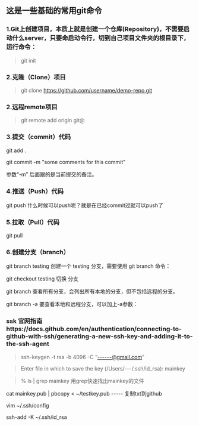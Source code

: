 ## 这是一些基础的常用git命令
### 1.Git上创建项目，本质上就是创建一个仓库(Repository)，不需要启动什么server，只要命启动令行，切到自己项目文件夹的根目录下，运行命令：

>git init

### 2.克隆（Clone）项目
>git clone https://github.com/username/demo-repo.git
### 2.远程remote项目
>git remote add origin git@

### 3.提交（commit）代码
git add .

git commit -m "some comments for this commit"

参数“-m” 后面跟的是当前提交的备注。

### 4.推送（Push）代码
git push
什么时候可以push呢？就是在已经commit过就可以push了

### 5.拉取（Pull）代码
git pull

### 6.创建分支（branch）
git branch testing      创建一个 testing 分支，需要使用 git branch 命令：

git checkout testing    切换 分支

git branch              查看所有分支，会列出所有本地的分支，但不包括远程的分支。

git branch -a           要查看本地和远程分支，可以加上-a参数：

### ssk  官网指南https://docs.github.com/en/authentication/connecting-to-github-with-ssh/generating-a-new-ssh-key-and-adding-it-to-the-ssh-agent
>ssh-keygen -t rsa -b 4096 -C “------@gmail.com”

>Enter file in which to save the key (/Users/---/.ssh/id_rsa): mainkey

>% ls | grep mainkey
用grep快速找出mainkey的文件

 cat mainkey.pub   |  pbcopy < ~/testkey.pub  ----- 复制txt到github 

 vim ~/.ssh/config

 ssh-add -K ~/.ssh/id_rsa


 